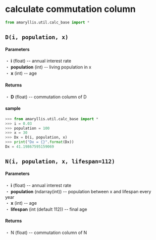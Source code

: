 # calculate commutation column
```python
from amaryllis.util.calc_base import *
```

## ```D(i, population, x)```
#### Parameters
・ **i** (float) -- annual interest rate  
・ **population** (int) -- living population in x  
・ **x** (int) -- age
#### Returns
・ **D** (float) -- commutation column of D  
#### sample
```python
>>> from amaryllis.util.calc_base import *
>>> i = 0.03
>>> population = 100
>>> x = 30
>>> Dx = D(i, population, x)
>>> print("Dx = {}".format(Dx))
Dx = 41.19867595159069
```


## ```N(i, population, x, lifespan=112)```
#### Parameters
・ **i** (float) -- annual interest rate    
・ **population** (ndarray(int)) -- population between x and lifespan every year  
・ **x** (int) -- age  
・ **lifespan** (int (default 112)) -- final age  

#### Returns
・ N (float) -- commutation column of N  
